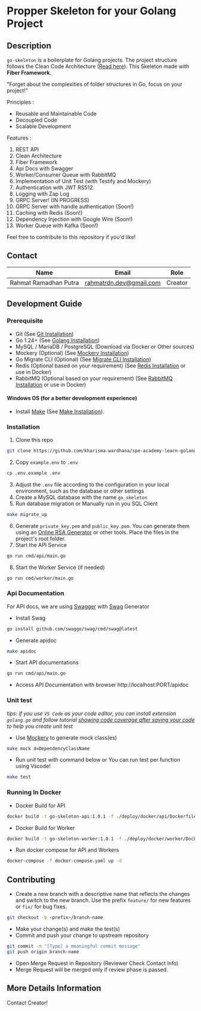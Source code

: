 # Propper Skeleton for your Golang Project

## Description

`go-skeleton` is a boilerplate for Golang projects. The project structure follows the Clean Code Architecture ([Read here](https://blog.cleancoder.com/uncle-bob/2012/08/13/the-clean-architecture.html)). This Skeleton made with **Fiber Framework**.

"Forget about the complexities of folder structures in Go, focus on your project!"

Principles :

- Reusable and Maintainable Code
- Decoupled Code
- Scalable Development

Features :

1. REST API
2. Clean Architecture
3. Fiber Framework
4. Api Docs with Swagger
5. Worker/Consumer Queue with RabbitMQ
6. Implementation of Unit Test (with Testify and Mockery)
7. Authentication with JWT RS512
8. Logging with Zap Log
9. GRPC Server! (IN PROGRESS)
10. GRPC Server with handle authentication (Soon!)
11. Caching with Redis (Soon!)
12. Dependency Injection with Google Wire (Soon!)
13. Worker Queue with Kafka (Soon!)

Feel free to contribute to this repository if you'd like!

## Contact

| Name                  | Email                   | Role    |
| --------------------- | ----------------------- | ------- |
| Rahmat Ramadhan Putra | rahmatrdn.dev@gmail.com | Creator |

## Development Guide

### Prerequisite

- Git (See [Git Installation](https://git-scm.com/downloads))
- Go 1.24+ (See [Golang Installation](https://golang.org/doc/install))
- MySQL / MariaDB / PostgreSQL (Download via Docker or Other sources)
- Mockery (Optional) (See [Mockery Installation](https://github.com/vektra/mockery))
- Go Migrate CLI (Optional) (See [Migrate CLI Installation](https://github.com/golang-migrate/migrate/tree/master/cmd/migrate))
- Redis (Optional based on your requirement) (See [Redis Installation](https://redis.io/docs/getting-started/installation/) or use in Docker)
- RabbitMQ (Optional based on your requirement) (See [RabbitMQ Installation](https://www.rabbitmq.com/download.html) or use in Docker)

#### Windows OS (for a better development experience)

- Install [Make](https://www.gnu.org/software/make/) (See [Make Installation](https://leangaurav.medium.com/how-to-setup-install-gnu-make-on-windows-324480f1da69)).

### Installation

1. Clone this repo

```sh
git clone https://github.com/kharisma-wardhana/spe-academy-learn-golang/final-project.git
```

2. Copy `example.env` to `.env`

```sh
cp .env.example .env
```

3. Adjust the `.env` file according to the configuration in your local environment, such as the database or other settings
4. Create a MySQL database with the name `go_skeleton`
5. Run database migration or Manually run in you SQL Client

```sh
make migrate_up
```

6. Generate `private_key.pem` and `public_key.pem`. You can generate them using an [Online RSA Generator](https://travistidwell.com/jsencrypt/demo/) or other tools. Place the files in the project's root folder.
7. Start the API Service

```sh
go run cmd/api/main.go
```

8. Start the Worker Service (if needed)

```sh
go run cmd/worker/main.go
```

### Api Documentation

For API docs, we are using [Swagger](https://swagger.io/) with [Swag](https://github.com/swaggo/swag) Generator

- Install Swag

```sh
go install github.com/swaggo/swag/cmd/swag@latest
```

- Generate apidoc

```sh
make apidoc
```

- Start API documentations

```sh
go run cmd/api/main.go
```

- Access API Documentation with browser http://localhost:PORT/apidoc

### Unit test

_tips: if you use `VS Code` as your code editor, you can install extension `golang.go` and follow tutorial [showing code coverage after saving your code](https://dev.to/vuong/golang-in-vscode-show-code-coverage-of-after-saving-test-8g0) to help you create unit test_

- Use [Mockery](https://github.com/vektra/mockery) to generate mock class(es)

```sh
make mock d=DependencyClassName
```

- Run unit test with command below or You can run test per function using Vscode!

```sh
make test
```

### Running In Docker

- Docker Build for API

```sh
docker build -t go-skeleton-api:1.0.1 -f ./deploy/docker/api/Dockerfile .
```

- Docker Build for Worker

```sh
docker build -t go-skeleton-worker:1.0.1 -f ./deploy/docker/worker/Dockerfile .
```

- Run docker compose for API and Workers

```sh
docker-compose -f docker-compose.yaml up -d
```

## Contributing

- Create a new branch with a descriptive name that reflects the changes and switch to the new branch. Use the prefix `feature/` for new features or `fix/` for bug fixes.

```sh
git checkout -b <prefix>/branch-name
```

- Make your change(s) and make the test(s)
- Commit and push your change to upstream repository

```sh
git commit -m "[Type] a meaningful commit message"
git push origin branch-name
```

- Open Merge Request in Repository (Reviewer Check Contact Info)
- Merge Request will be merged only if review phase is passed.

## More Details Information

Contact Creator!
